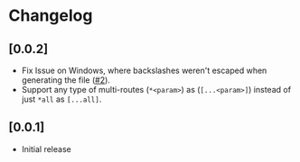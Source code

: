 # Changelog

## \[0.0.2\]

- Fix Issue on Windows, where backslashes weren't escaped when generating the file ([#2](https://github.com/aldy505/vite-plugin-pages-solid/issues/2)).
- Support any type of multi-routes (`*<param>`) as (`[...<param>]`) instead of just `*all` as `[...all]`.

## \[0.0.1\]

- Initial release

